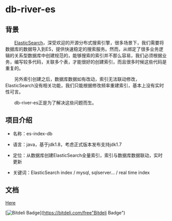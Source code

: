 # db-river-es

## 背景

　　[ElasticSearch](https://github.com/elastic/elasticsearch)，深受欢迎的开源分布式搜索引擎，很多场景下，我们需要将数据库的数据导入到ES，提供快速稳定的搜索服务。然而，从绑定了很多业务逻辑的关系型数据库中创建规范的，能够搜索的索引并不那么容易，我们必须根据业务，编写较多代码，关联多个表，才能很好的创建索引，而且很多时候这些代码是重复的。

　　另外索引创建之后，数据库数据如有改动，索引无法联动修改，ElasticSearch没有相关功能，我们只能根据修改频率重建索引，基本上没有实时性可言。

　　db-river-es正是为了解决这些问题而生。

## 项目介绍

- 名称：es-index-db


- 语言：java，基于jdk1.8，考虑正式版本发布支持jdk1.7


- 定位：从数据库创建ElasticSearch全量索引，索引与数据库数据联动，实时更新


- 关键词：ElasticSearch index / mysql, sqlserver... / real time index

## 文档

[Here](https://github.com/wxingyl/db-river-elasticsearch/wiki)





[![Bitdeli Badge](https://d2weczhvl823v0.cloudfront.net/wxingyl/es-index-db/trend.png)](https://bitdeli.com/free"Bitdeli Badge")